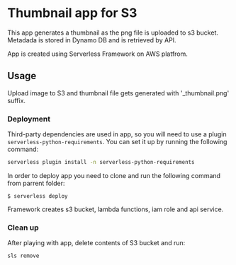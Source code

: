 # Thumbnail app for S3

This app generates a thumbnail as the png file is uploaded to s3 bucket.
Metadada is stored in Dynamo DB and is retrieved by API.

App is created using Serverless Framework on AWS platfrom.

## Usage
Upload image to S3 and thumbnail file gets generated with '_thumbnail.png' suffix.

### Deployment
Third-party dependencies are used in app, so you will need to use a plugin `serverless-python-requirements`. You can set it up by running the following command:

```bash
serverless plugin install -n serverless-python-requirements
```
In order to deploy app you need to clone and run the following command from parrent folder:
```
$ serverless deploy
```
Framework creates s3 bucket, lambda functions, iam role and api service.

### Clean up
After playing with app, delete contents of S3 bucket and run:
```
sls remove
```